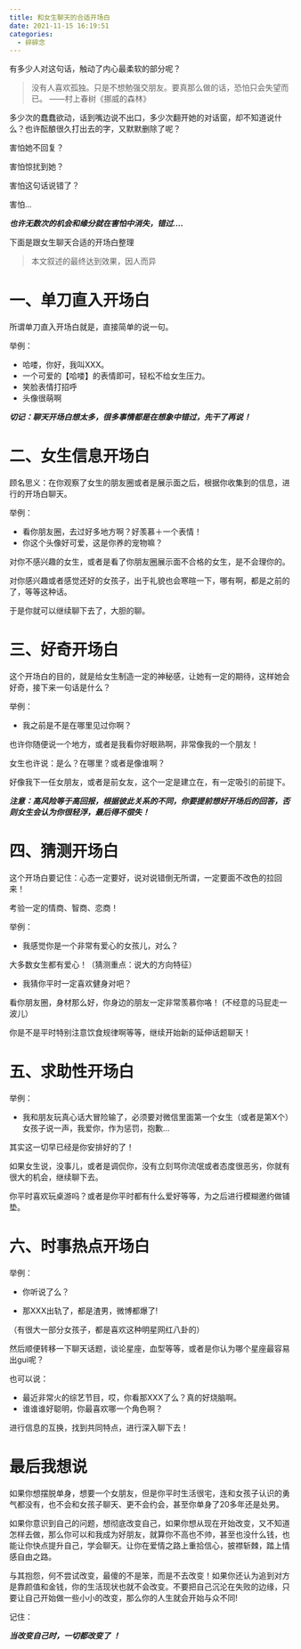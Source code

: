 ```yaml
---
title: 和女生聊天的合适开场白
date: 2021-11-15 16:19:51
categories:
  - 碎碎念
---
```


有多少人对这句话，触动了内心最柔软的部分呢？

>没有人喜欢孤独。只是不想勉强交朋友。要真那么做的话，恐怕只会失望而已。
>——村上春树《挪威的森林》

多少次的蠢蠢欲动，话到嘴边说不出口，多少次翻开她的对话窗，却不知道说什么？也许酝酿很久打出去的字，又默默删除了呢？

害怕她不回复？

害怕惊扰到她？

害怕这句话说错了？

害怕...

***也许无数次的机会和缘分就在害怕中消失，错过....***

下面是跟女生聊天合适的开场白整理

> 本文叙述的最终达到效果，因人而异

# 一、单刀直入开场白

所谓单刀直入开场白就是，直接简单的说一句。

举例：

 - 哈喽，你好，我叫XXX。
 - 一个可爱的【哈喽】的表情即可，轻松不给女生压力。
 - 笑脸表情打招呼
 - 头像很萌啊
 
***切记：聊天开场白想太多，很多事情都是在想象中错过，先干了再说！***



# 二、女生信息开场白

顾名思义：在你观察了女生的朋友圈或者是展示面之后，根据你收集到的信息，进行的开场白聊天。

举例：
 - 看你朋友圈，去过好多地方啊？好羡慕＋一个表情！
 - 你这个头像好可爱，这是你养的宠物嘛？

对你不感兴趣的女生，或者是看了你朋友圈展示面不合格的女生，是不会理你的。

对你感兴趣或者感觉还好的女孩子，出于礼貌也会寒暄一下，哪有啊，都是之前的了，等等这种话。

于是你就可以继续聊下去了，大胆的聊。

# 三、好奇开场白

这个开场白的目的，就是给女生制造一定的神秘感，让她有一定的期待，这样她会好奇，接下来一句话是什么？

举例：

 - 我之前是不是在哪里见过你啊？

也许你随便说一个地方，或者是我看你好眼熟啊，非常像我的一个朋友！

女生也许说：是么？在哪里？或者是像谁啊？

好像我下一任女朋友，或者是前女友，这个一定是建立在，有一定吸引的前提下。

***注意：高风险等于高回报，根据彼此关系的不同，你要提前想好开场后的回答，否则女生会认为你很轻浮，最后得不偿失！***

# 四、猜测开场白

这个开场白要记住：心态一定要好，说对说错倒无所谓，一定要面不改色的拉回来！

考验一定的情商、智商、恋商！

举例：

 - 我感觉你是一个非常有爱心的女孩儿，对么？
 
大多数女生都有爱心！（猜测重点：说大的方向特征）

 - 我猜你平时一定喜欢健身对吧？
 
看你朋友圈，身材那么好，你身边的朋友一定非常羡慕你咯！
(不经意的马屁走一波儿）

你是不是平时特别注意饮食规律啊等等，继续开始新的延伸话题聊天！


# 五、求助性开场白

举例：

 - 我和朋友玩真心话大冒险输了，必须要对微信里面第一个女生（或者是第X个）女孩子说一声，我爱你，作为惩罚，抱歉...

其实这一切早已经是你安排好的了！

如果女生说，没事儿，或者是调侃你，没有立刻骂你流氓或者态度很恶劣，你就有很大的机会，继续聊下去。

你平时喜欢玩桌游吗？或者是你平时都有什么爱好等等，为之后进行模糊邀约做铺垫。


# 六、时事热点开场白

举例：
 - 你听说了么？

 - 那XXX出轨了，都是渣男，微博都爆了!

（有很大一部分女孩子，都是喜欢这种明星网红八卦的）

然后顺便转移一下聊天话题，谈论星座，血型等等，或者是你认为哪个星座最容易出gui呢？

也可以说：
 - 最近非常火的综艺节目，哎，你看那XXX了么？真的好烧脑啊。
 - 谁谁谁好聪明，你最喜欢哪一个角色啊？

进行信息的互换，找到共同特点，进行深入聊下去！

# 最后我想说

如果你想摆脱单身，想要一个女朋友，但是你平时生活很宅，连和女孩子认识的勇气都没有，也不会和女孩子聊天、更不会约会，甚至你单身了20多年还是处男。

如果你意识到自己的问题，想彻底改变自己，如果你想从现在开始改变，又不知道怎样去做，那么你可以和我成为好朋友，就算你不高也不帅，甚至也没什么钱，也能让你快点提升自己，学会聊天。让你在爱情之路上重拾信心，披襟斩棘，踏上情感自由之路。

与其抱怨，何不尝试改变，最傻的不是笨，而是不去改变！如果你还认为追到对方是靠颜值和金钱，你的生活现状也就不会改变。不要把自己沉沦在失败的边缘，只要让自己开始做一些小小的改变，那么你的人生就会开始与众不同!

记住：

***当改变自己时，一切都改变了 ！***